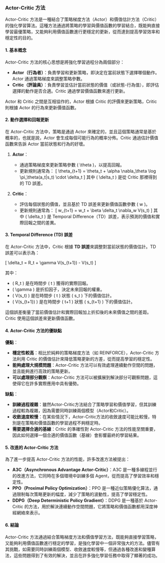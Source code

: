 ### Actor-Critic 方法

Actor-Critic 方法是一種結合了策略梯度方法（Actor）和價值估計方法（Critic）的強化學習算法。這種方法通過將策略的學習與價值函數的學習結合，既能夠直接學習最優策略，又能夠利用價值函數進行更穩定的更新，從而達到提高學習效率和穩定性的目的。

#### 1. 基本概念

Actor-Critic 方法的核心思想是將強化學習過程分為兩個部分：
- **Actor（行為者）**：負責學習和更新策略，即決定在當前狀態下選擇哪個動作。Actor 通過策略梯度來調整策略參數。
- **Critic（評論員）**：負責學習並估計當前狀態的價值（或狀態-行為值），即評估選擇的動作是否合適。Critic 通過學習價值函數來進行更新。

Actor 和 Critic 之間是互相協作的，Actor 根據 Critic 的評價來更新策略，Critic 則根據 Actor 的行為來更新價值函數。

#### 2. 動作選擇和回報更新

在 Actor-Critic 方法中，策略是通過 Actor 來確定的，並且這個策略通常是基於概率的，也就是說，Actor 會生成每個可能行為的概率分佈。Critic 通過估計價值函數來告訴 Actor 當前狀態和行為的好壞。

1. **Actor**：
   - 通過策略梯度來更新策略參數 \( \theta \)，以提高回報。
   - 更新規則通常為：
     \[
     \theta_{t+1} = \theta_t + \alpha \nabla_\theta \log \pi_\theta(a_t|s_t) \cdot \delta_t
     \]
     其中 \( \delta_t \) 是從 Critic 那裡得到的 TD 誤差。

2. **Critic**：
   - 評估每個狀態的價值，並且基於 TD 誤差來更新價值函數參數 \( w \)。
   - 更新規則通常為：
     \[
     w_{t+1} = w_t + \beta \delta_t \nabla_w V(s_t)
     \]
     其中 \( \delta_t \) 是 Temporal Difference（TD）誤差，表示預測的價值和實際回報之間的差異。

#### 3. Temporal Difference (TD) 誤差

在 Actor-Critic 方法中，Critic 根據 **TD 誤差**來調整對當前狀態的價值估計。TD 誤差可以表示為：

\[
\delta_t = R_t + \gamma V(s_{t+1}) - V(s_t)
\]

其中：
- \( R_t \) 是在時間步 \( t \) 獲得的實際回報。
- \( \gamma \) 是折扣因子，決定未來回報的權重。
- \( V(s_t) \) 是在時間步 \( t \) 狀態 \( s_t \) 下的價值估計。
- \( V(s_{t+1}) \) 是在時間步 \( t+1 \) 狀態 \( s_{t+1} \) 下的價值估計。

這個誤差衡量了當前價值估計和實際回報加上折扣後的未來價值之間的差距。Critic 使用這個誤差來更新價值函數。

#### 4. Actor-Critic 方法的優缺點

**優點**：
- **穩定性較高**：相比於純粹的策略梯度方法（如 REINFORCE），Actor-Critic 方法利用 Critic 的價值估計來降低策略更新的方差，從而提高學習的穩定性。
- **能夠處理大規模問題**：Actor-Critic 方法可以有效處理連續動作空間的問題，並且能夠進行高效的策略更新。
- **可以處理部分觀察**：Actor-Critic 方法可以被擴展到解決部分可觀察問題，這使得它在許多實際應用中具有優勢。

**缺點**：
- **訓練過程複雜**：雖然Actor-Critic方法結合了策略學習和價值學習，但其訓練過程較為複雜，因為需要同時訓練兩個模型（Actor和Critic）。
- **收斂速度較慢**：在某些情況下，Actor-Critic方法的收斂速度可能比較慢，特別是在策略和價值函數的學習過程不夠穩定時。
- **需要選擇合適的基線**：Critic 的準確性對 Actor-Critic 方法的性能至關重要，因此如何選擇一個合適的價值函數（基線）會影響最終的學習結果。

#### 5. 改進的 Actor-Critic 方法

為了進一步提高 Actor-Critic 方法的性能，許多改進方法被提出：
- **A3C（Asynchronous Advantage Actor-Critic）**：A3C 是一種多線程並行的改進方法，它同時在多個環境中訓練多個 Agent，從而提高了學習效率和穩定性。
- **PPO（Proximal Policy Optimization）**：PPO 是一種近似策略優化算法，通過限制每次策略更新的幅度，減少了策略的波動性，提高了學習穩定性。
- **DDPG（Deep Deterministic Policy Gradient）**：DDPG 是一種基於 Actor-Critic 的方法，用於解決連續動作空間問題，它將策略和價值函數都用深度神經網絡來表示。

#### 6. 結論

Actor-Critic 方法通過結合策略梯度方法和價值學習方法，既能夠直接學習策略，又能夠利用價值函數進行穩定的學習，是強化學習中一個非常強大的方法。儘管有其挑戰，如需要同時訓練兩個模型、收斂速度較慢等，但通過各種改進和變種算法，這些問題得到了有效的解決，並且在許多強化學習任務中取得了顯著的成功。